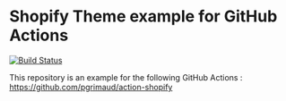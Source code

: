 # Shopify Theme example for GitHub Actions

[![Build Status](https://github.com/pgrimaud/shopify-debut/workflows/Deploy%20Shopify%20Theme/badge.svg)](https://github.com/pgrimaud/shopify-debut/actions)

This repository is an example for the following GitHub Actions : https://github.com/pgrimaud/action-shopify
